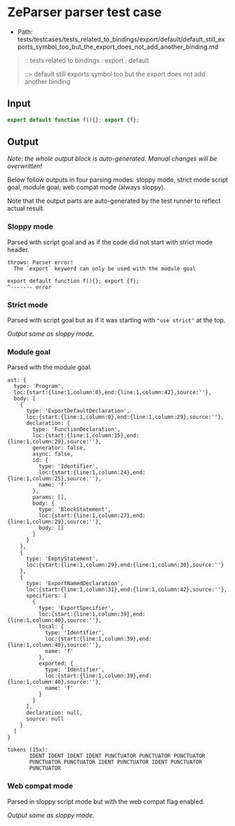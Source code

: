 # ZeParser parser test case

- Path: tests/testcases/tests_related_to_bindings/export/default/default_still_exports_symbol_too_but_the_export_does_not_add_another_binding.md

> :: tests related to bindings : export : default
>
> ::> default still exports symbol too but the export does not add another binding

## Input

`````js
export default function f(){}; export {f};
`````

## Output

_Note: the whole output block is auto-generated. Manual changes will be overwritten!_

Below follow outputs in four parsing modes: sloppy mode, strict mode script goal, module goal, web compat mode (always sloppy).

Note that the output parts are auto-generated by the test runner to reflect actual result.

### Sloppy mode

Parsed with script goal and as if the code did not start with strict mode header.

`````
throws: Parser error!
  The `export` keyword can only be used with the module goal

export default function f(){}; export {f};
^------- error
`````

### Strict mode

Parsed with script goal but as if it was starting with `"use strict"` at the top.

_Output same as sloppy mode._

### Module goal

Parsed with the module goal.

`````
ast: {
  type: 'Program',
  loc:{start:{line:1,column:0},end:{line:1,column:42},source:''},
  body: [
    {
      type: 'ExportDefaultDeclaration',
      loc:{start:{line:1,column:0},end:{line:1,column:29},source:''},
      declaration: {
        type: 'FunctionDeclaration',
        loc:{start:{line:1,column:15},end:{line:1,column:29},source:''},
        generator: false,
        async: false,
        id: {
          type: 'Identifier',
          loc:{start:{line:1,column:24},end:{line:1,column:25},source:''},
          name: 'f'
        },
        params: [],
        body: {
          type: 'BlockStatement',
          loc:{start:{line:1,column:27},end:{line:1,column:29},source:''},
          body: []
        }
      }
    },
    {
      type: 'EmptyStatement',
      loc:{start:{line:1,column:29},end:{line:1,column:30},source:''}
    },
    {
      type: 'ExportNamedDeclaration',
      loc:{start:{line:1,column:31},end:{line:1,column:42},source:''},
      specifiers: [
        {
          type: 'ExportSpecifier',
          loc:{start:{line:1,column:39},end:{line:1,column:40},source:''},
          local: {
            type: 'Identifier',
            loc:{start:{line:1,column:39},end:{line:1,column:40},source:''},
            name: 'f'
          },
          exported: {
            type: 'Identifier',
            loc:{start:{line:1,column:39},end:{line:1,column:40},source:''},
            name: 'f'
          }
        }
      ],
      declaration: null,
      source: null
    }
  ]
}

tokens (15x):
       IDENT IDENT IDENT IDENT PUNCTUATOR PUNCTUATOR PUNCTUATOR
       PUNCTUATOR PUNCTUATOR IDENT PUNCTUATOR IDENT PUNCTUATOR
       PUNCTUATOR
`````


### Web compat mode

Parsed in sloppy script mode but with the web compat flag enabled.

_Output same as sloppy mode._

